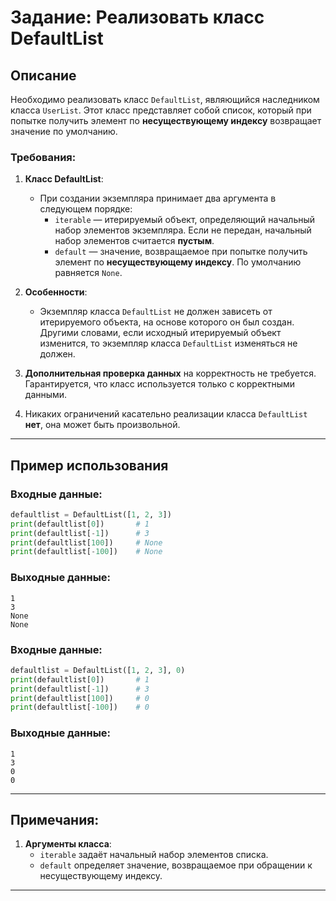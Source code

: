 
# Задание: Реализовать класс DefaultList

## Описание

Необходимо реализовать класс `DefaultList`, являющийся наследником класса `UserList`. Этот класс представляет собой список, который при попытке получить элемент по **несуществующему индексу** возвращает значение по умолчанию.

### Требования:
1. **Класс DefaultList**:
    - При создании экземпляра принимает два аргумента в следующем порядке:
        - `iterable` — итерируемый объект, определяющий начальный набор элементов экземпляра. Если не передан, начальный набор элементов считается **пустым**.
        - `default` — значение, возвращаемое при попытке получить элемент по **несуществующему индексу**. По умолчанию равняется `None`.

2. **Особенности**:
    - Экземпляр класса `DefaultList` не должен зависеть от итерируемого объекта, на основе которого он был создан.  
      Другими словами, если исходный итерируемый объект изменится, то экземпляр класса `DefaultList` изменяться не должен.

3. **Дополнительная проверка данных** на корректность не требуется. Гарантируется, что класс используется только с корректными данными.

4. Никаких ограничений касательно реализации класса `DefaultList` **нет**, она может быть произвольной.

---

## Пример использования

### Входные данные:

```python
defaultlist = DefaultList([1, 2, 3])
print(defaultlist[0])       # 1
print(defaultlist[-1])      # 3
print(defaultlist[100])     # None
print(defaultlist[-100])    # None
```

### Выходные данные:

```
1
3
None
None
```

### Входные данные:

```python
defaultlist = DefaultList([1, 2, 3], 0)
print(defaultlist[0])       # 1
print(defaultlist[-1])      # 3
print(defaultlist[100])     # 0
print(defaultlist[-100])    # 0
```

### Выходные данные:

```
1
3
0
0
```

---

## Примечания:

1. **Аргументы класса**:
    - `iterable` задаёт начальный набор элементов списка.
    - `default` определяет значение, возвращаемое при обращении к несуществующему индексу.


---
